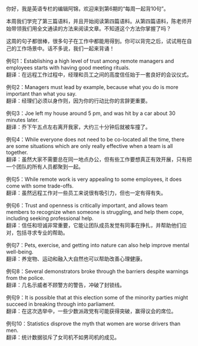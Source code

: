 
你好，我是英语专栏的编辑阿锦，欢迎来到第6期的“每周一起背10句”。

本周我们学完了第三篇语料，并且开始阅读第四篇语料。从第四篇语料，陈老师开始带领我们用全文通读的方法来阅读文章。不知道这个方法你掌握了吗？

这周的句子都很棒，很多句子在工作中都能用得到。你可以背完之后，试试用在自己的工作场景中。话不多说，我们一起来背诵！

例句1：Establishing a high level of trust among remote managers and employees starts with having good meeting rituals.<br>
翻译：在远程工作过程中，经理和员工之间的高度信任始于一套良好的会议仪式。

例句2：Managers must lead by example, because what you do is more important than what you say.<br>
翻译：经理们必须以身作则，因为你的行动比你的言辞更重要。

例句3：Joe left my house around 5 pm, and was hit by a car about 30 minutes later.<br>
翻译：乔下午五点左右离开我家，大约三十分钟后就被车撞了。

例句4：While everyone does not need to be co-located all the time, there are some situations which are only really effective when a team is all together.<br>
翻译：虽然大家不需要总在同一地点办公，但有些工作要想真正有效开展，只有把一个团队的所有人员都聚到一起。

例句5：While remote work is very appealing to some employees, it does come with some trade-offs.<br>
翻译：虽然远程工作对一些员工来说很有吸引力，但也一定有得有失。

例句6：Trust and openness is critically important, and allows team members to recognize when someone is struggling, and help them cope, including seeking professional help.<br>
翻译：信任和坦诚非常重要，它能让团队成员发觉有同事在挣扎，并帮助他们应对，包括寻求专业的帮助。

例句7：Pets, exercise, and getting into nature can also help improve mental well-being.<br>
翻译：养宠物、运动和融入大自然也可以帮助改善心理健康。

例句8：Several demonstrators broke through the barriers despite warnings from the police.<br>
翻译：几名示威者不顾警方的警告，冲破了封锁线。

例句9：It is possible that at this election some of the minority parties might succeed in breaking through into parliament.<br>
翻译：在这次选举中，一些少数派政党有可能获得突破，赢得议会的席位。

例句10：Statistics disprove the myth that women are worse drivers than men.<br>
翻译：统计数据驳斥了女司机不如男司机的成见。
